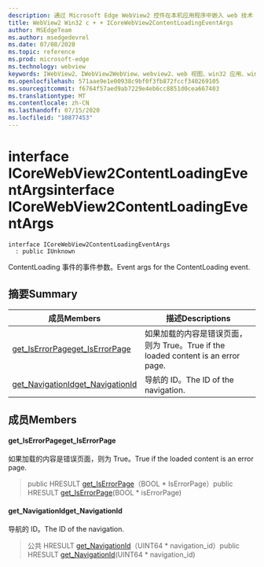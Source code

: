 ```yaml
---
description: 通过 Microsoft Edge WebView2 控件在本机应用程序中嵌入 web 技术（HTML、CSS 和 JavaScript）
title: WebView2 Win32 c + + ICoreWebView2ContentLoadingEventArgs
author: MSEdgeTeam
ms.author: msedgedevrel
ms.date: 07/08/2020
ms.topic: reference
ms.prod: microsoft-edge
ms.technology: webview
keywords: IWebView2、IWebView2WebView、webview2、web 视图、win32 应用、win32、edge、ICoreWebView2、ICoreWebView2Controller、浏览器控件、边缘 html、ICoreWebView2ContentLoadingEventArgs
ms.openlocfilehash: 571aae9e1e00938c9bf0f3fb872fccf340269105
ms.sourcegitcommit: f6764f57aed9ab7229e4eb6cc8851d0cea667403
ms.translationtype: MT
ms.contentlocale: zh-CN
ms.lasthandoff: 07/15/2020
ms.locfileid: "10877453"
---
```

# <span data-ttu-id="97bc9-104">interface ICoreWebView2ContentLoadingEventArgs</span><span class="sxs-lookup"><span data-stu-id="97bc9-104">interface ICoreWebView2ContentLoadingEventArgs</span></span> 

```
interface ICoreWebView2ContentLoadingEventArgs
  : public IUnknown
```

<span data-ttu-id="97bc9-105">ContentLoading 事件的事件参数。</span><span class="sxs-lookup"><span data-stu-id="97bc9-105">Event args for the ContentLoading event.</span></span>

## <span data-ttu-id="97bc9-106">摘要</span><span class="sxs-lookup"><span data-stu-id="97bc9-106">Summary</span></span>

 <span data-ttu-id="97bc9-107">成员</span><span class="sxs-lookup"><span data-stu-id="97bc9-107">Members</span></span>                        | <span data-ttu-id="97bc9-108">描述</span><span class="sxs-lookup"><span data-stu-id="97bc9-108">Descriptions</span></span>
--------------------------------|---------------------------------------------
[<span data-ttu-id="97bc9-109">get_IsErrorPage</span><span class="sxs-lookup"><span data-stu-id="97bc9-109">get_IsErrorPage</span></span>](#get_iserrorpage) | <span data-ttu-id="97bc9-110">如果加载的内容是错误页面，则为 True。</span><span class="sxs-lookup"><span data-stu-id="97bc9-110">True if the loaded content is an error page.</span></span>
[<span data-ttu-id="97bc9-111">get_NavigationId</span><span class="sxs-lookup"><span data-stu-id="97bc9-111">get_NavigationId</span></span>](#get_navigationid) | <span data-ttu-id="97bc9-112">导航的 ID。</span><span class="sxs-lookup"><span data-stu-id="97bc9-112">The ID of the navigation.</span></span>

## <span data-ttu-id="97bc9-113">成员</span><span class="sxs-lookup"><span data-stu-id="97bc9-113">Members</span></span>

#### <span data-ttu-id="97bc9-114">get_IsErrorPage</span><span class="sxs-lookup"><span data-stu-id="97bc9-114">get_IsErrorPage</span></span> 

<span data-ttu-id="97bc9-115">如果加载的内容是错误页面，则为 True。</span><span class="sxs-lookup"><span data-stu-id="97bc9-115">True if the loaded content is an error page.</span></span>

> <span data-ttu-id="97bc9-116">public HRESULT [get_IsErrorPage](#get_iserrorpage)（BOOL \* IsErrorPage）</span><span class="sxs-lookup"><span data-stu-id="97bc9-116">public HRESULT [get_IsErrorPage](#get_iserrorpage)(BOOL \* isErrorPage)</span></span>

#### <span data-ttu-id="97bc9-117">get_NavigationId</span><span class="sxs-lookup"><span data-stu-id="97bc9-117">get_NavigationId</span></span> 

<span data-ttu-id="97bc9-118">导航的 ID。</span><span class="sxs-lookup"><span data-stu-id="97bc9-118">The ID of the navigation.</span></span>

> <span data-ttu-id="97bc9-119">公共 HRESULT [get_NavigationId](#get_navigationid)（UINT64 \* navigation_id）</span><span class="sxs-lookup"><span data-stu-id="97bc9-119">public HRESULT [get_NavigationId](#get_navigationid)(UINT64 \* navigation_id)</span></span>

